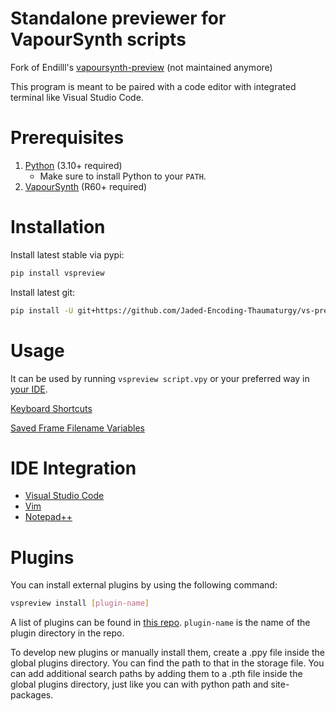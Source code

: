# Standalone previewer for VapourSynth scripts

Fork of Endilll's [vapoursynth-preview](https://github.com/Endilll/vapoursynth-preview) (not maintained anymore)

This program is meant to be paired with a code editor with integrated terminal like Visual Studio Code.

# Prerequisites

1. [Python](https://www.Python.org/downloads) (3.10+ required)
   - Make sure to install Python to your `PATH`.
1. [VapourSynth](https://github.com/vapoursynth/vapoursynth/releases) (R60+ required)

# Installation

Install latest stable via pypi:

```bash
pip install vspreview
```

Install latest git:

```bash
pip install -U git+https://github.com/Jaded-Encoding-Thaumaturgy/vs-preview.git
```

# Usage

It can be used by running `vspreview script.vpy` or your preferred way in [your IDE](#ide-integration).

[Keyboard Shortcuts](https://github.com/Jaded-Encoding-Thaumaturgy/vs-preview/blob/master/docs/accessibility/keybinds.rst)

[Saved Frame Filename Variables](https://github.com/Jaded-Encoding-Thaumaturgy/vs-preview/tree/master/docs/save_frame_placeholders.md)

# IDE Integration

- [Visual Studio Code](https://github.com/Jaded-Encoding-Thaumaturgy/vs-preview/tree/master/docs/installation/install_vscode.rst)
- [Vim](https://github.com/Jaded-Encoding-Thaumaturgy/vs-preview/tree/master/docs/installation/install_vim.rst)
- [Notepad++](https://github.com/Jaded-Encoding-Thaumaturgy/vs-preview/tree/master/docs/installation/install_notepad++.rst)

# Plugins

You can install external plugins by using the following command:

```bash
vspreview install [plugin-name]
```

A list of plugins can be found in [this repo](https://github.com/Jaded-Encoding-Thaumaturgy/vs-preview-plugins). `plugin-name` is the name of the plugin directory in the repo.

To develop new plugins or manually install them, create a .ppy file inside the global plugins directory. You can find the path to that in the storage file. You can add additional search paths by adding them to a .pth file inside the global plugins directory, just like you can with python path and site-packages.
